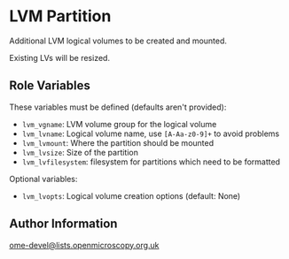 LVM Partition
=============

Additional LVM logical volumes to be created and mounted.

Existing LVs will be resized.

Role Variables
--------------

These variables must be defined (defaults aren't provided):

- `lvm_vgname`: LVM volume group for the logical volume
- `lvm_lvname`: Logical volume name, use `[A-Aa-z0-9]+` to avoid problems
- `lvm_lvmount`: Where the partition should be mounted
- `lvm_lvsize`: Size of the partition
- `lvm_lvfilesystem`: filesystem for partitions which need to be formatted

Optional variables:

- `lvm_lvopts`: Logical volume creation options (default: None)

Author Information
------------------

ome-devel@lists.openmicroscopy.org.uk
